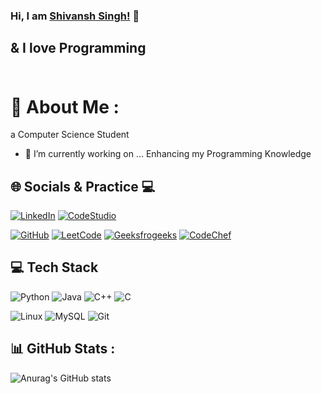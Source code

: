 ### Hi, I am [Shivansh Singh!](https://github.com/shivanshsinghx365) 👋
## & I love Programming<br /><br />

# 💫 About Me :
 a Computer Science Student
- 🔭 I’m currently working on ... Enhancing my Programming Knowledge

## 🌐 Socials & Practice 💻
[![LinkedIn](https://img.shields.io/badge/LinkedIn-%230077B5.svg?logo=linkedin&logoColor=white)](https://linkedin.com/in/shivanshx365) [![CodeStudio](https://img.shields.io/badge/CodeStudio-%20-orange)](https://www.codingninjas.com/codestudio/profile/c5aac2e3-14e3-46e3-b21f-6b616bfec446)

[![GitHub](https://img.shields.io/badge/GitHub-100000?style=for-the-badge&logo=github&logoColor=white)](https://github.com/shivanshsinghx365) [![LeetCode](https://img.shields.io/badge/-LeetCode-FFA116?style=for-the-badge&logo=LeetCode&logoColor=black)](https://leetcode.com/shivanshx365/) [![Geeksfrogeeks](https://img.shields.io/badge/GeeksforGeeks-298D46?style=for-the-badge&logo=geeksforgeeks&logoColor=white)](https://auth.geeksforgeeks.org/user/shivanshsinghx365/) [![CodeChef](https://img.shields.io/badge/-CodeChef-5B4638?style=for-the-badge&logo=CodeChef&logoColor=white)](https://www.codechef.com/users/shivanshx365/)  

## 💻 Tech Stack
![Python](https://img.shields.io/badge/python-3670A0?style=for-the-badge&logo=python&logoColor=ffdd54) ![Java](https://img.shields.io/badge/java-%23ED8B00.svg?style=for-the-badge&logo=java&logoColor=white) ![C++](https://img.shields.io/badge/C%2B%2B-00599C?style=for-the-badge&logo=c%2B%2B&logoColor=white) ![C](https://img.shields.io/badge/C-00599C?style=for-the-badge&logo=c&logoColor=white)

![Linux](https://img.shields.io/badge/Linux-FCC624?style=for-the-badge&logo=linux&logoColor=black) ![MySQL](https://img.shields.io/badge/mysql-%2300f.svg?style=for-the-badge&logo=mysql&logoColor=white) ![Git](https://img.shields.io/badge/GIT-E44C30?style=for-the-badge&logo=git&logoColor=white) 

## 📊 GitHub Stats :
![Anurag's GitHub stats](https://github-readme-stats.vercel.app/api?username=shivanshsinghx365&show_icons=true&count_private=true&theme=tokyonight)
<!--
<img src="https://github-readme-streak-stats.herokuapp.com/?user=shivanshsinghx365&theme=tokyonight"/>

![Top Langs](https://github-readme-stats.vercel.app/api/top-langs/?username=shivanshsinghx365&langs_count=12&layout=compact&theme=tokyonight)
-->
